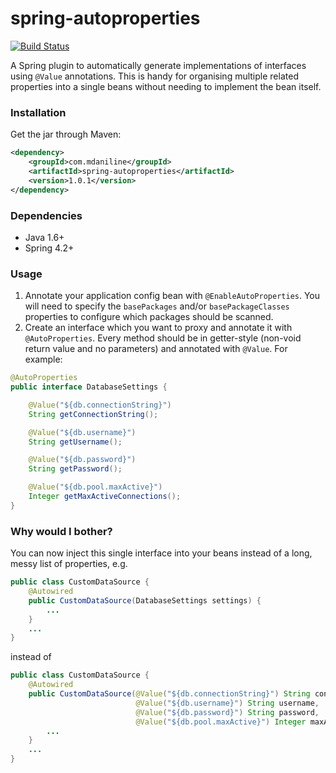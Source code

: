 # spring-autoproperties

[![Build Status](https://travis-ci.org/mdaniline/spring-autoproperties.svg?branch=master)](https://travis-ci.org/mdaniline/spring-autoproperties)

A Spring plugin to automatically generate implementations of interfaces using `@Value` annotations. This is handy for organising multiple related properties into a single beans without needing to implement the bean itself.

### Installation

Get the jar through Maven:

```xml
<dependency>
    <groupId>com.mdaniline</groupId>
    <artifactId>spring-autoproperties</artifactId>
    <version>1.0.1</version>
</dependency>
```

### Dependencies

* Java 1.6+
* Spring 4.2+

### Usage

1.  Annotate your application config bean with `@EnableAutoProperties`. You will need to specify the `basePackages` and/or `basePackageClasses` properties to configure which packages should be scanned.
2.  Create an interface which you want to proxy and annotate it with `@AutoProperties`. Every method should be in getter-style (non-void return value and no parameters) and annotated with `@Value`. For example:
```java
@AutoProperties
public interface DatabaseSettings {

    @Value("${db.connectionString}")
    String getConnectionString();

    @Value("${db.username}")
    String getUsername();

    @Value("${db.password}")
    String getPassword();

    @Value("${db.pool.maxActive}")
    Integer getMaxActiveConnections();
}
```

### Why would I bother?

You can now inject this single interface into your beans instead of a long, messy list of properties, e.g. 
```java
public class CustomDataSource {
    @Autowired
    public CustomDataSource(DatabaseSettings settings) {
        ...
    }
    ...
}
```
instead of
```java
public class CustomDataSource {
    @Autowired
    public CustomDataSource(@Value("${db.connectionString}") String connectionString,
                            @Value("${db.username}") String username,
                            @Value("${db.password}") String password,
                            @Value("${db.pool.maxActive}") Integer maxActiveConnections) {
        ...
    }
    ...
}
```



